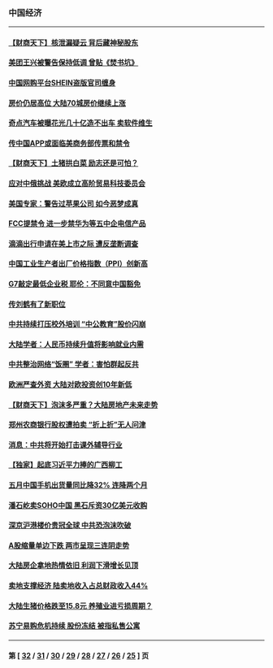 ### 中国经济
---
#### [【财商天下】核泄漏疑云 背后藏神秘股东](../../pages/ncid283/n13031581.md) 
#### [美团王兴被警告保持低调 曾贴《焚书坑》](../../pages/ncid283/n13031511.md) 
#### [中国网购平台SHEIN盗版官司缠身](../../pages/ncid283/n13030792.md) 
#### [房价仍居高位 大陆70城房价继续上涨](../../pages/ncid283/n13030484.md) 
#### [奇点汽车被曝花光几十亿造不出车 卖软件维生](../../pages/ncid283/n13029881.md) 
#### [传中国APP或面临美商务部传票和禁令](../../pages/ncid283/n13029677.md) 
#### [【财商天下】土猪拱白菜 励志还是可怕？](../../pages/ncid283/n13029029.md) 
#### [应对中俄挑战 美欧成立高阶贸易科技委员会](../../pages/ncid283/n13029406.md) 
#### [美国专家：警告过苹果公司 如今恶梦成真](../../pages/ncid283/n13029064.md) 
#### [FCC提禁令 进一步禁华为等五中企电信产品](../../pages/ncid283/n13029120.md) 
#### [滴滴出行申请在美上市之际 遭反垄断调查](../../pages/ncid283/n13029074.md) 
#### [中国工业生产者出厂价格指数（PPI）创新高](../../pages/ncid283/n13028968.md) 
#### [G7敲定最低企业税 耶伦：不同意中国豁免](../../pages/ncid283/n13028814.md) 
#### [传刘鹤有了新职位](../../pages/ncid283/n13028160.md) 
#### [中共持续打压校外培训 “中公教育”股价闪崩](../../pages/ncid283/n13028325.md) 
#### [大陆学者：人民币持续升值将影响就业内需](../../pages/ncid283/n13027301.md) 
#### [中共整治网络“饭圏” 学者：害怕群起反共](../../pages/ncid283/n13027881.md) 
#### [欧洲严查外资 大陆对欧投资创10年新低](../../pages/ncid283/n13027745.md) 
#### [【财商天下】泡沫多严重？大陆房地产未来走势](../../pages/ncid283/n13026578.md) 
#### [郑州农商银行股权遭拍卖 “折上折”无人问津](../../pages/ncid283/n13027010.md) 
#### [消息：中共将开始打击课外辅导行业](../../pages/ncid283/n13026993.md) 
#### [【独家】起底习近平力捧的广西柳工](../../pages/ncid283/n12924622.md) 
#### [五月中国手机出货量同比降32% 连降两个月](../../pages/ncid283/n13026933.md) 
#### [潘石屹卖SOHO中国 黑石斥资30亿美元收购](../../pages/ncid283/n13026870.md) 
#### [深京沪港楼价贵冠全球 中共恐泡沫吹破](../../pages/ncid283/n13026538.md) 
#### [A股缩量单边下跌 两市呈现三连阴走势](../../pages/ncid283/n13025666.md) 
#### [大陆房企拿地热情依旧 利润下滑增长见顶](../../pages/ncid283/n13025201.md) 
#### [卖地支撑经济 陆卖地收入占总财政收入44%](../../pages/ncid283/n13024707.md) 
#### [大陆生猪价格跌至15.8元 养殖业进亏损周期？](../../pages/ncid283/n13024885.md) 
#### [苏宁易购危机持续 股份冻结 被指私售公寓](../../pages/ncid283/n13025141.md) 

---
#### 第 [ [32](./32.md) / [31](./31.md) / [30](./30.md) / [29](./29.md) / [28](./28.md) / [27](./27.md) / [26](./26.md) / [25](./25.md) ] 页
